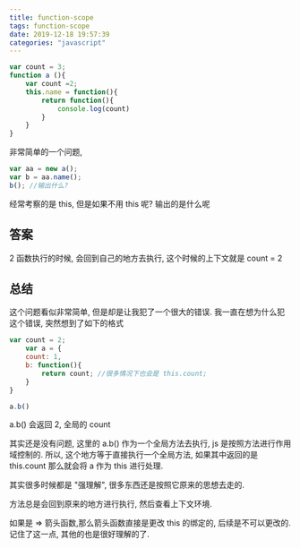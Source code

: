 ```yaml
---
title: function-scope
tags: function-scope
date: 2019-12-18 19:57:39
categories: "javascript"
---
```




```js
var count = 3;
function a (){
    var count =2;
    this.name = function(){
        return function(){
            console.log(count)
        }
    }
}
```

非常简单的一个问题,

```js
var aa = new a();
var b = aa.name();
b(); //输出什么?
```

经常考察的是 this, 但是如果不用 this 呢? 输出的是什么呢

## 答案

2
函数执行的时候, 会回到自己的地方去执行, 这个时候的上下文就是 count = 2

## 总结

这个问题看似非常简单, 但是却是让我犯了一个很大的错误.
我一直在想为什么犯这个错误, 突然想到了如下的格式

```js
var count = 2;
    var a = {
    count: 1,
    b: function(){
        return count; //很多情况下也会是 this.count;
    }
}

a.b()
```

a.b() 会返回 2, 全局的 count

其实还是没有问题, 这里的 a.b() 作为一个全局方法去执行, js 是按照方法进行作用域控制的.
所以, 这个地方等于直接执行一个全局方法, 如果其中返回的是 this.count
那么就会将 a 作为 this 进行处理.

其实很多时候都是 "强理解", 很多东西还是按照它原来的思想去走的.

方法总是会回到原来的地方进行执行, 然后查看上下文环境.

如果是 => 箭头函数,那么箭头函数直接是更改 this 的绑定的, 后续是不可以更改的. 记住了这一点,
其他的也是很好理解的了.
